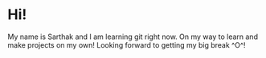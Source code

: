# Hi!
My name is Sarthak and I am learning git right now. On my way to learn and make projects on my own! Looking forward to getting my big break ^O^!